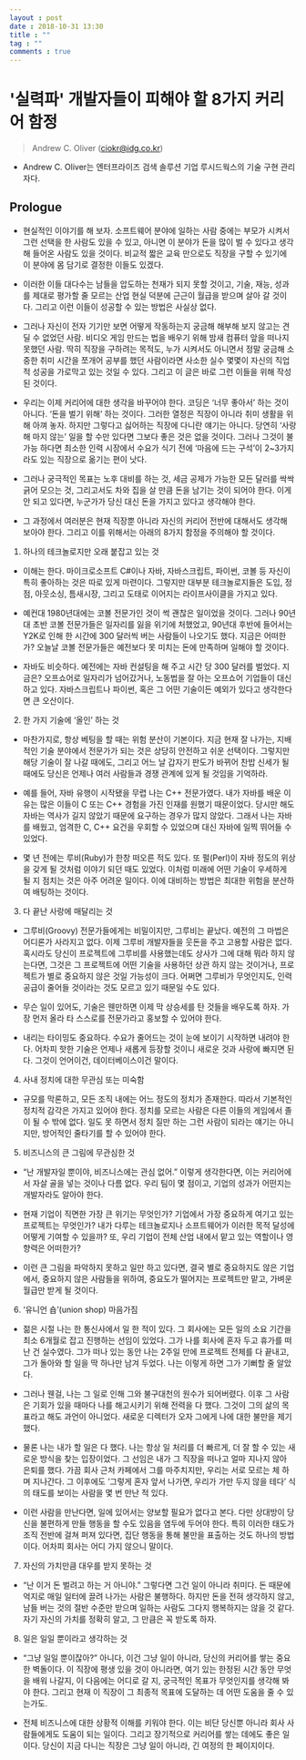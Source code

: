 ```yaml
---
layout : post
date : 2018-10-31 13:30
title : ""
tag : ""
comments : true
---
```


# '실력파' 개발자들이 피해야 할 8가지 커리어 함정
> Andrew C. Oliver (ciokr@idg.co.kr)
 - Andrew C. Oliver는 엔터프라이즈 검색 솔루션 기업 루시드웍스의 기술 구현 관리자다. 


## Prologue

* 현실적인 이야기를 해 보자. 소프트웨어 분야에 일하는 사람 중에는 부모가 시켜서 그런 선택을 한 사람도 있을 수 있고, 아니면 이 분야가 돈을 많이 벌 수 있다고 생각해 들어온 사람도 있을 것이다. 비교적 짧은 교육 만으로도 직장을 구할 수 있기에 이 분야에 몸 담기로 결정한 이들도 있겠다.

* 이러한 이들 대다수는 남들을 압도하는 천재가 되지 못할 것이고, 기술, 재능, 성과를 제대로 평가할 줄 모르는 산업 현실 덕분에 근근이 월급을 받으며 살아 갈 것이다. 그리고 이런 이들이 성공할 수 있는 방법은 사실상 없다.

* 그러나 자신이 전자 기기만 보면 어떻게 작동하는지 궁금해 해부해 보지 않고는 견딜 수 없었던 사람. 비디오 게임 만드는 법을 배우기 위해 밤새 컴퓨터 앞을 떠나지 못했던 사람. 딱히 직장을 구하려는 목적도, 누가 시켜서도 아니면서 정말 궁금해 소중한 취미 시간을 쪼개어 공부를 했던 사람이라면 사소한 실수 몇몇이 자신의 직업적 성공을 가로막고 있는 것일 수 있다. 그리고 이 글은 바로 그런 이들을 위해 작성된 것이다.

* 우리는 이제 커리어에 대한 생각을 바꾸어야 한다. 코딩은 ‘너무 좋아서’ 하는 것이 아니다. ‘돈을 벌기 위해’ 하는 것이다. 그러한 열정은 직장이 아니라 취미 생활을 위해 아껴 놓자. 하지만 그렇다고 싫어하는 직장에 다니란 얘기는 아니다. 당연히 ‘사랑해 마지 않는’ 일을 할 수만 있다면 그보다 좋은 것은 없을 것이다. 그러나 그것이 불가능 하다면 최소한 인력 시장에서 수요가 식기 전에 ‘마음에 드는 구석’이 2~3가지라도 있는 직장으로 옮기는 편이 낫다.

* 그러나 궁극적인 목표는 노후 대비를 하는 것, 세금 공제가 가능한 모든 달러를 싹싹 긁어 모으는 것, 그리고서도 차와 집을 살 만큼 돈을 남기는 것이 되어야 한다. 이게 안 되고 있다면, 누군가가 당신 대신 돈을 가지고 있다고 생각해야 한다.

* 그 과정에서 여러분은 현재 직장뿐 아니라 자신의 커리어 전반에 대해서도 생각해 보아야 한다. 그리고 이를 위해서는 아래의 8가지 함정을 주의해야 할 것이다.

1. 하나의 테크놀로지만 오래 붙잡고 있는 것

* 이해는 한다. 마이크로소프트 C#이나 자바, 자바스크립트, 파이썬, 코볼 등 자신이 특히 좋아하는 것은 따로 있게 마련이다. 그렇지만 대부분 테크놀로지들은 도입, 정점, 아웃소싱, 틈새시장, 그리고 도태로 이어지는 라이프사이클을 가지고 있다.

* 예컨대 1980년대에는 코볼 전문가인 것이 썩 괜찮은 일이었을 것이다. 그러나 90년대 초반 코볼 전문가들은 일자리를 잃을 위기에 처했었고, 90년대 후반에 들어서는 Y2K로 인해 한 시간에 300 달러씩 버는 사람들이 나오기도 했다. 지금은 어떠한가? 오늘날 코볼 전문가들은 예전보다 못 미치는 돈에 만족하며 일해야 할 것이다.

* 자바도 비슷하다. 예전에는 자바 컨설팅을 해 주고 시간 당 300 달러를 벌었다. 지금은? 오프쇼어로 일자리가 넘어갔거나, 노동법을 잘 아는 오프쇼어 기업들이 대신하고 있다. 자바스크립트나 파이썬, 혹은 그 어떤 기술이든 예외가 있다고 생각한다면 큰 오산이다.

2. 한 가지 기술에 ‘올인’ 하는 것

* 마찬가지로, 항상 베팅을 할 때는 위험 분산이 기본이다. 지금 현재 잘 나가는, 지배적인 기술 분야에서 전문가가 되는 것은 상당히 안전하고 쉬운 선택이다. 그렇지만 해당 기술이 잘 나갈 때에도, 그리고 어느 날 갑자기 판도가 바뀌어 찬밥 신세가 될 때에도 당신은 언제나 여러 사람들과 경쟁 관계에 있게 될 것임을 기억하라.

* 예를 들어, 자바 유행이 시작됐을 무렵 나는 C++ 전문가였다. 내가 자바를 배운 이유는 많은 이들이 C 또는 C++ 경험을 가진 인재를 원했기 때문이었다. 당시만 해도 자바는 역사가 길지 않았기 때문에 요구하는 경우가 많지 않았다. 그래서 나는 자바를 배웠고, 엄격한 C, C++ 요건을 우회할 수 있었으며 대신 자바에 일찍 뛰어들 수 있었다.

* 몇 년 전에는 루비(Ruby)가 한창 떠오른 적도 있다. 또 펄(Perl)이 자바 정도의 위상을 갖게 될 것처럼 이야기 되던 때도 있었다. 이처럼 미래에 어떤 기술이 우세하게 될 지 점치는 것은 아주 어려운 일이다. 이에 대비하는 방법은 최대한 위험을 분산하여 배팅하는 것이다.

3. 다 끝난 사랑에 매달리는 것

* 그루비(Groovy) 전문가들에게는 비밀이지만, 그루비는 끝났다. 예전의 그 마법은 어디론가 사라지고 없다. 이제 그루비 개발자들을 웃돈을 주고 고용할 사람은 없다. 혹시라도 당신이 프로젝트에 그루비를 사용했는데도 상사가 그에 대해 뭐라 하지 않는다면, 그것은 그 프로젝트에 어떤 기술을 사용하던 상관 하지 않는 것이거나, 프로젝트가 별로 중요하지 않은 것일 가능성이 크다. 어쩌면 그루비가 무엇인지도, 인력 공급이 줄어들 것이라는 것도 모르고 있기 때문일 수도 있다.

* 무슨 일이 있어도, 기술은 웬만하면 이제 막 상승세를 탄 것들을 배우도록 하자. 가장 먼저 올라 타 스스로를 전문가라고 홍보할 수 있어야 한다.

* 내리는 타이밍도 중요하다. 수요가 줄어드는 것이 눈에 보이기 시작하면 내려야 한다. 어차피 핫한 기술은 언제나 새롭게 등장할 것이니 새로운 것과 사랑에 빠지면 된다. 그것이 언어이건, 데이터베이스이건 말이다.

4. 사내 정치에 대한 무관심 또는 미숙함

* 규모를 막론하고, 모든 조직 내에는 어느 정도의 정치가 존재한다. 따라서 기본적인 정치적 감각은 가지고 있어야 한다. 정치를 모르는 사람은 다른 이들의 게임에서 졸이 될 수 밖에 없다. 일도 못 하면서 정치 질만 하는 그런 사람이 되라는 얘기는 아니지만, 방어적인 줄타기를 할 수 있어야 한다.

5. 비즈니스의 큰 그림에 무관심한 것

* “난 개발자일 뿐이야, 비즈니스에는 관심 없어.” 이렇게 생각한다면, 이는 커리어에서 자살 골을 넣는 것이나 다름 없다. 우리 팀이 몇 점이고, 기업의 성과가 어떤지는 개발자라도 알아야 한다.

* 현재 기업이 직면한 가장 큰 위기는 무엇인가? 기업에서 가장 중요하게 여기고 있는 프로젝트는 무엇인가? 내가 다루는 테크놀로지나 소프트웨어가 이러한 목적 달성에 어떻게 기여할 수 있을까? 또, 우리 기업이 전체 산업 내에서 맡고 있는 역할이나 영향력은 어떠한가?

* 이런 큰 그림을 파악하지 못하고 일만 하고 있다면, 결국 별로 중요하지도 않은 기업에서, 중요하지 않은 사람들을 위하여, 중요도가 떨어지는 프로젝트만 맡고, 가벼운 월급만 받게 될 것이다.

6. ‘유니언 숍’(union shop) 마음가짐

* 젊은 시절 나는 한 통신사에서 일 한 적이 있다. 그 회사에는 모든 일의 소요 기간을 최소 6개월로 잡고 진행하는 선임이 있었다. 그가 나를 회사에 혼자 두고 휴가를 떠난 건 실수였다. 그가 떠나 있는 동안 나는 2주일 만에 프로젝트 전체를 다 끝내고, 그가 돌아와 할 일을 딱 하나만 남겨 두었다. 나는 이렇게 하면 그가 기뻐할 줄 알았다.

* 그러나 웬걸, 나는 그 일로 인해 그와 불구대천의 원수가 되어버렸다. 이후 그 사람은 기회가 있을 때마다 나를 해고시키기 위해 전력을 다 했다. 그것이 그의 삶의 목표라고 해도 과언이 아니었다. 새로운 디렉터가 오자 그에게 나에 대한 불만을 제기했다.

* 물론 나는 내가 할 일은 다 했다. 나는 항상 일 처리를 더 빠르게, 더 잘 할 수 있는 새로운 방식을 찾는 입장이었다. 그 선임은 내가 그 직장을 떠나고 얼마 지나지 않아 은퇴를 했다. 가끔 회사 근처 카페에서 그를 마주치지만, 우리는 서로 모르는 체 하며 지나간다. 그 이후에도 ‘그렇게 혼자 앞서 나가면, 우리가 가만 두지 않을 테다’ 식의 태도를 보이는 사람을 몇 번 만난 적 있다.

* 이런 사람을 만난다면, 일에 있어서는 양보할 필요가 없다고 본다. 다만 상대방이 당신을 불편하게 만들 행동을 할 수도 있음을 염두에 두어야 한다. 특히 이러한 태도가 조직 전반에 걸쳐 퍼져 있다면, 집단 행동을 통해 불만을 표출하는 것도 하나의 방법이다. 어차피 회사는 어디 가지 않으니 말이다.

7. 자신의 가치만큼 대우를 받지 못하는 것

* “난 이거 돈 벌려고 하는 거 아니야.” 그렇다면 그건 일이 아니라 취미다. 돈 때문에 억지로 매일 일터에 끌려 나가는 사람은 불행하다. 하지만 돈을 전혀 생각하지 않고, 남들 버는 것의 절반 수준만 받으며 일하는 사람도 그다지 행복하지는 않을 것 같다. 자기 자신의 가치를 정확히 알고, 그 만큼은 꼭 받도록 하자.

8. 일은 일일 뿐이라고 생각하는 것

* “그냥 일일 뿐이잖아?” 아니다, 이건 그냥 일이 아니라, 당신의 커리어를 쌓는 중요한 벽돌이다. 이 직장에 평생 있을 것이 아니라면, 여기 있는 한정된 시간 동안 무엇을 배워 나갈지, 이 다음에는 어디로 갈 지, 궁극적인 목표가 무엇인지를 생각해 봐야 한다. 그리고 현재 이 직장이 그 최종적 목표에 도달하는 데 어떤 도움을 줄 수 있는가도.

* 전체 비즈니스에 대한 상황적 이해를 키워야 한다. 이는 비단 당신뿐 아니라 회사 사람들에게도 도움이 되는 일이다. 그리고 장기적으로 커리어를 쌓는 데에도 좋은 일이다. 당신이 지금 다니는 직장은 그냥 일이 아니라, 긴 여정의 한 페이지이다.
